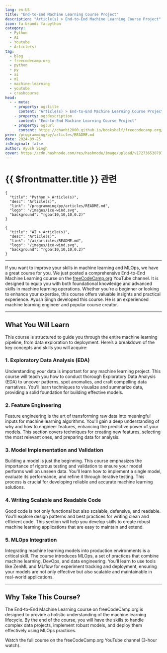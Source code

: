 ```yaml
---
lang: en-US
title: "End-to-End Machine Learning Course Project"
description: "Article(s) > End-to-End Machine Learning Course Project"
icon: fa-brands fa-python
category: 
  - Python
  - AI
  - Youtube
  - Article(s)
tag: 
  - blog
  - freecodecamp.org
  - python
  - py
  - ai
  - ml
  - machine-learning
  - youtube
  - crashcourse
head:
  - - meta:
    - property: og:title
      content: "Article(s) > End-to-End Machine Learning Course Project"
    - property: og:description
      content: "End-to-End Machine Learning Course Project"
    - property: og:url
      content: https://chanhi2000.github.io/bookshelf/freecodecamp.org/end-to-end-machine-learning-course-project.html
prev: /programming/py/articles/README.md
date: 2024-09-25
isOriginal: false
author: Ayush Singh
cover: https://cdn.hashnode.com/res/hashnode/image/upload/v1727365307979/f9db317b-7a72-40e8-a805-6515692e6b1c.jpeg
---
```


# {{ $frontmatter.title }} 관련

```component VPCard
{
  "title": "Python > Article(s)",
  "desc": "Article(s)",
  "link": "/programming/py/articles/README.md",
  "logo": "/images/ico-wind.svg",
  "background": "rgba(10,10,10,0.2)"
}
```

```component VPCard
{
  "title": "AI > Article(s)",
  "desc": "Article(s)",
  "link": "/ai/articles/README.md",
  "logo": "/images/ico-wind.svg",
  "background": "rgba(10,10,10,0.2)"
}
```

---

<SiteInfo
  name="End-to-End Machine Learning Course Project"
  desc="If you want to improve your skills in machine learning and MLOps, we have a great course for you. We just posted a comprehensive End-to-End Machine Learning course on the freeCodeCamp.org YouTube channel. It is designed to equip you with both foundat..."
  url="https://freecodecamp.org/news/end-to-end-machine-learning-course-project/"
  logo="https://cdn.freecodecamp.org/universal/favicons/favicon.ico"
  preview="https://cdn.hashnode.com/res/hashnode/image/upload/v1727365307979/f9db317b-7a72-40e8-a805-6515692e6b1c.jpeg"/>

If you want to improve your skills in machine learning and MLOps, we have a great course for you. We just posted a comprehensive End-to-End Machine Learning course on the [<FontIcon icon="fa-brands fa-free-code-camp"/>freeCodeCamp.org](http://freeCodeCamp.org) YouTube channel. It is designed to equip you with both foundational knowledge and advanced skills in machine learning operations. Whether you're a beginner or looking to enhance your expertise, this course offers valuable insights and practical experience. Ayush Singh developed this course. He is an experienced machine learning engineer and popular course creator.

---

## What You Will Learn

This course is structured to guide you through the entire machine learning pipeline, from data exploration to deployment. Here’s a breakdown of the key concepts and skills you will acquire:

### 1. Exploratory Data Analysis (EDA)

Understanding your data is important for any machine learning project. This course will teach you how to conduct thorough Exploratory Data Analysis (EDA) to uncover patterns, spot anomalies, and craft compelling data narratives. You'll learn techniques to visualize and summarize data, providing a solid foundation for building effective models.

### 2. Feature Engineering

Feature engineering is the art of transforming raw data into meaningful inputs for machine learning algorithms. You'll gain a deep understanding of why and how to engineer features, enhancing the predictive power of your models. This section covers techniques for creating new features, selecting the most relevant ones, and preparing data for analysis.

### 3. Model Implementation and Validation

Building a model is just the beginning. This course emphasizes the importance of rigorous testing and validation to ensure your model performs well on unseen data. You'll learn how to implement a single model, evaluate its performance, and refine it through iterative testing. This process is crucial for developing reliable and accurate machine learning solutions.

### 4. Writing Scalable and Readable Code

Good code is not only functional but also scalable, defensive, and readable. You'll explore design patterns and best practices for writing clean and efficient code. This section will help you develop skills to create robust machine learning applications that are easy to maintain and extend.

### 5. MLOps Integration

Integrating machine learning models into production environments is a critical skill. The course introduces MLOps, a set of practices that combine machine learning, DevOps, and data engineering. You'll learn to use tools like ZenML and MLflow for experiment tracking and deployment, ensuring your models are not only effective but also scalable and maintainable in real-world applications.

---

## Why Take This Course?

The End-to-End Machine Learning course on freeCodeCamp.org is designed to provide a holistic understanding of the machine learning lifecycle. By the end of the course, you will have the skills to handle complex data projects, implement robust models, and deploy them effectively using MLOps practices.

Watch the full course on the freeCodeCamp.org YouTube channel (3-hour watch).

<VidStack src="youtube/o6vbe5G7xNo" />

